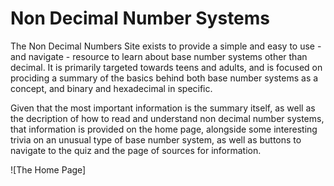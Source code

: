 # Non Decimal Number Systems

The Non Decimal Numbers Site exists to provide a simple and easy to use - and navigate - resource to learn about base number systems other than decimal. It is primarily targeted towards teens and adults, and is focused on prociding a summary of the basics behind both base number systems as a concept, and binary and hexadecimal in specific.

Given that the most important information is the summary itself, as well as the decription of how to read and understand non decimal number systems, that information is provided on the home page, alongside some interesting trivia on an unusual type of base number system, as well as buttons to navigate to the quiz and the page of sources for information.

![The Home Page]